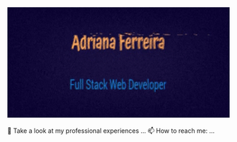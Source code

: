 <div justify="center">
  <img width="900px" height="250px" src="https://github.com/Drilias/Drilias/blob/main/giphy.gif"/>
</div>
</br



💬 Take a look at my professional experiences ...
📫 How to reach me: ...

